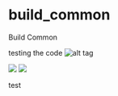 # build_common
Build Common



testing the code
![alt tag](https://s3.amazonaws.com/jenkins-github-badge/build-common/master/build-failing-red-flat.svg)

<a href='http://engine.rdlund.qliktech.com/job/unified-sense-client-pipeline/job/master/'><img src='https://s3.amazonaws.com/jenkins-github-badge/build-common/master/build-status.svg'></a>
<a href='http://localhost:8080/job/pipeline/'><img src='https://s3.amazonaws.com/jenkins-github-badge/build-common/master/build-failing-red-flat.svg'></a>

test